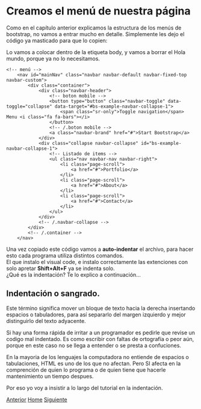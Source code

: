 # Creamos el menú de nuestra página
Como en el capítulo anterior explicamos la estructura de los menús de bootstrap, no vamos a entrar mucho en detalle. Simplemente les dejo el código ya masticado para que lo copien:

Lo vamos a colocar dentro de la etiqueta body, y vamos a borrar el Hola mundo, porque ya no lo necesitamos.

```
<!-- menú -->
    <nav id="mainNav" class="navbar navbar-default navbar-fixed-top navbar-custom">
        <div class="container">
            <div class="navbar-header">
                <!-- boton mobile -->
                <button type="button" class="navbar-toggle" data-toggle="collapse" data-target="#bs-example-navbar-collapse-1">
                    <span class="sr-only">Toggle navigation</span> Menu <i class="fa fa-bars"></i>
                </button>
                <!-- /.boton mobile -->
                <a class="navbar-brand" href="#">Start Bootstrap</a>
            </div>
            <div class="collapse navbar-collapse" id="bs-example-navbar-collapse-1">
                <!-- Listado de items -->
                <ul class="nav navbar-nav navbar-right">
                    <li class="page-scroll">
                        <a href="#">Portfolio</a>
                    </li>
                    <li class="page-scroll">
                        <a href="#">About</a>
                    </li>
                    <li class="page-scroll">
                        <a href="#">Contact</a>
                    </li>
                </ul>
            </div>
            <!-- /.navbar-collapse -->
        </div>
        <!-- /.container -->
    </nav>
```

Una vez copiado este código vamos a **auto-indentar** el archivo, para hacer esto cada programa utiliza distintos comandos.<br />
El que instalo el visual code, e instalo correctamente las extenciones con solo apretar **Shift+Alt+F** ya se indenta solo.<br />
¿Qué es la indentación? Te lo explico a continuación...

## Indentación o sangrado.

Este término significa mover un bloque de texto hacia la derecha insertando espacios o tabuladores, para así separarlo del margen izquierdo y mejor distinguirlo del texto adyacente.

Si hay una forma rápida de irritar a un programador es pedirle que revise un codigo mal indentado. Es como escribir con faltas de ortografía o peor aún, porque en este caso no se llega a entender o se presta a confuciones.

En la mayoria de los lenguajes la computadora no entiende de espacios o tabulaciones, HTML es uno de los que no afectan. Pero SI afecta en la comprención de quien lo programa o de quien tiene que hacerle mantenimiento un tiempo despues.

Por eso yo voy a insistir a lo largo del tutorial en la indentación.

<div class="Grid">
    <a href="https://fgarciajulia.github.io/mi_primera_pagina/inspeccionar-elemento" class="my-btn anterior">Anterior</a>
    <a href="https://fgarciajulia.github.io/mi_primera_pagina" class="my-btn home">Home</a>
    <a href="https://fgarciajulia.github.io/mi_primera_pagina/estilo-nav" class="my-btn siguiente">Siguiente</a>
</div>